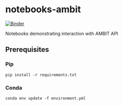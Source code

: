 # notebooks-ambit
[![Binder](https://mybinder.org/badge_logo.svg)](https://mybinder.org/v2/gh/ideaconsult/notebooks-ambit/master)

Notebooks demonstrating interaction with AMBIT API

## Prerequisites

### Pip
```
pip install -r requirements.txt
```

### Conda
```
conda env update -f environment.yml
```
